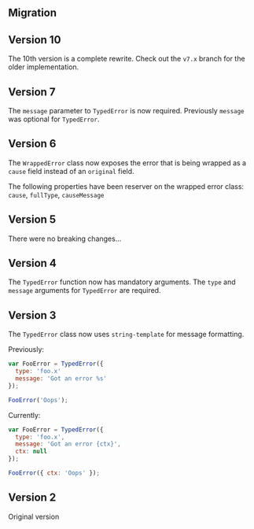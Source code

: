 ## Migration

## Version 10

The 10th version is a complete rewrite. Check out the `v7.x`
branch for the older implementation.

## Version 7

The `message` parameter to `TypedError` is now
required. Previously `message` was optional
for `TypedError`.

## Version 6

The `WrappedError` class now exposes the error that
is being wrapped as a `cause` field instead of an
`original` field.

The following properties have been reserver on the
wrapped error class: `cause`, `fullType`, `causeMessage`

## Version 5

There were no breaking changes...

## Version 4

The `TypedError` function now has mandatory arguments.
The `type` and `message` arguments for `TypedError`
are required.

## Version 3

The `TypedError` class now uses `string-template` for
message formatting.

Previously:

```js
var FooError = TypedError({
  type: 'foo.x'
  message: 'Got an error %s'
});

FooError('Oops');
```

Currently:

```js
var FooError = TypedError({
  type: 'foo.x',
  message: 'Got an error {ctx}',
  ctx: null
});

FooError({ ctx: 'Oops' });
```

## Version 2

Original version
